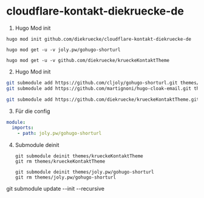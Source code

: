 # cloudflare-kontakt-diekruecke-de

1. Hugo Mod init

```shell
hugo mod init github.com/diekruecke/cloudflare-kontakt-diekruecke-de

hugo mod get -u -v joly.pw/gohugo-shorturl

hugo mod get -u -v github.com/diekruecke/krueckeKontaktTheme
```

2. Hugo Mod init

```bash
git submodule add https://github.com/cljoly/gohugo-shorturl.git themes/gohugo-shorturl
git submodule add https://github.com/martignoni/hugo-cloak-email.git themes/hugo-cloak-email

git submodule add https://github.com/diekruecke/krueckeKontaktTheme.git themes/krueckeKontaktTheme
```

3. Für die config

```yaml
module:
  imports:
    - path: joly.pw/gohugo-shorturl
```

4. Submodule deinit

    ```shell
    git submodule deinit themes/krueckeKontaktTheme
    git rm themes/krueckeKontaktTheme

    git submodule deinit themes/joly.pw/gohugo-shorturl
    git rm themes/joly.pw/gohugo-shorturl
    ```


git submodule update --init --recursive